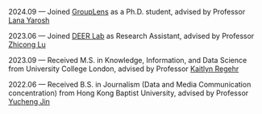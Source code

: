 <!-- - 07/2024:  Excited to participate in 7th Advanced Course on Data Science & Machine Learning Summer School([ACDL2024](acdl2024.icas.events)). 
- 04/2024: Thrilled to share that I'm starting my Ph.D. at U Minnesota this fall! I'm very excited and thankful for everyone who has supported me along the way.
 -->


2024.09 — Joined [GroupLens](https://grouplens.org/) as a Ph.D. student, advised by Professor [Lana Yarosh](https://lanayarosh.github.io/)

2023.06 — Joined [DEER Lab](https://www.cs.cityu.edu.hk/~zhiconlu/people/) as Research Assistant, advised by Professor [Zhicong Lu](https://www.cs.cityu.edu.hk/~zhiconlu/)

2023.09 — Received M.S. in Knowledge, Information, and Data Science from University College London, advised by Professor [Kaitlyn Regehr](https://profiles.ucl.ac.uk/88177-kaitlyn-regehr)

2022.06 — Received B.S. in Journalism (Data and Media Communication concentration) from Hong Kong Baptist University, advised by Professor [Yucheng Jin](https://yucheng.gold/)